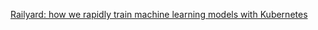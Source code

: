 

[Railyard: how we rapidly train machine learning models with Kubernetes](https://stripe.com/blog/railyard-training-models)
